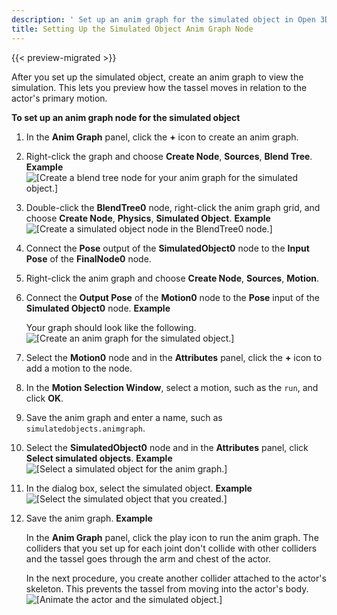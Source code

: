 ```yaml
---
description: ' Set up an anim graph for the simulated object in Open 3D Engine. '
title: Setting Up the Simulated Object Anim Graph Node
---
```


{{< preview-migrated >}}

After you set up the simulated object, create an anim graph to view the simulation. This lets you preview how the tassel moves in relation to the actor's primary motion.

**To set up an anim graph node for the simulated object**

1. In the **Anim Graph** panel, click the **\+** icon to create an anim graph.

1. Right\-click the graph and choose **Create Node**, **Sources**, **Blend Tree**.
**Example**
![\[Create a blend tree node for your anim graph for the simulated object.\]](/images/user-guide/actor-animation/simulated-objects-7.png)

1. Double\-click the **BlendTree0** node, right\-click the anim graph grid, and choose **Create Node**, **Physics**, **Simulated Object**.
**Example**
![\[Create a simulated object node in the BlendTree0 node.\]](/images/user-guide/actor-animation/simulated-objects-8.png)

1. Connect the **Pose** output of the **SimulatedObject0** node to the **Input Pose** of the **FinalNode0** node.

1. Right\-click the anim graph and choose **Create Node**, **Sources**, **Motion**.

1. Connect the **Output Pose** of the **Motion0** node to the **Pose** input of the **Simulated Object0** node.
**Example**

   Your graph should look like the following.
![\[Create an anim graph for the simulated object.\]](/images/user-guide/actor-animation/simulated-objects-10.png)

1. Select the **Motion0** node and in the **Attributes** panel, click the **\+** icon to add a motion to the node.

1. In the **Motion Selection Window**, select a motion, such as the `run`, and click **OK**.

1. Save the anim graph and enter a name, such as `simulatedobjects.animgraph`.

1. Select the **SimulatedObject0** node and in the **Attributes** panel, click **Select simulated objects**.
**Example**
![\[Select a simulated object for the anim graph.\]](/images/user-guide/actor-animation/simulated-objects-11.png)

1. In the dialog box, select the simulated object.
**Example**
![\[Select the simulated object that you created.\]](/images/user-guide/actor-animation/simulated-objects-12.png)

1. Save the anim graph.
**Example**

   In the **Anim Graph** panel, click the play icon to run the anim graph. The colliders that you set up for each joint don't collide with other colliders and the tassel goes through the arm and chest of the actor.

   In the next procedure, you create another collider attached to the actor's skeleton. This prevents the tassel from moving into the actor's body.
![\[Animate the actor and the simulated object.\]](/images/user-guide/actor-animation/simulated-objects-13.gif)
